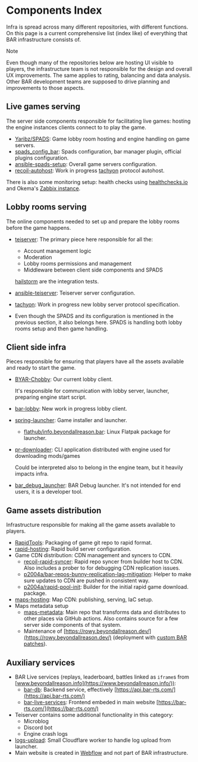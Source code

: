 # Components Index

Infra is spread across many different repositories, with different functions. On
this page is a current comprehensive list (index like) of everything that BAR
infrastructure consists of.

> [!NOTE]
> Even though many of the repositories below are hosting UI visible to players,
> the infrastructure team is not responsible for the design and overall UX
> improvements. The same applies to rating, balancing and data analysis. Other
> BAR development teams are supposed to drive planning and improvements to those
> aspects.

## Live games serving

The server side components responsible for facilitating live games: hosting the
engine instances clients connect to to play the game.

- [Yaribz/SPADS]: Game lobby room hosting and engine handling on game servers.
- [spads_config_bar]: Spads configuration, bar manager plugin, official plugins
  configuration.
- [ansible-spads-setup]: Overall game servers configuration.
- [recoil-autohost]: Work in progress [tachyon] protocol autohost.

There is also some monitoring setup: health checks using
[healthchecks.io](https://healthchecks.io/) and Okema's
[Zabbix instance](https://zabbix.bar.gaming.rodeo/).

## Lobby rooms serving

The online components needed to set up and prepare the lobby rooms before the
game happens.

- [teiserver]: The primary piece here responsible for all the:

    - Account management logic
    - Moderation
    - Lobby rooms permissions and management
    - Middleware between client side components and SPADS

    [hailstorm] are the integration tests.

- [ansible-teiserver]: Teiserver server configuration.
- [tachyon]: Work in progress new lobby server protocol specification.
- Even though the SPADS and its configuration is mentioned in the previous
  section, it also belongs here. SPADS is handling both lobby rooms setup and
  then game handling.

## Client side infra

Pieces responsible for ensuring that players have all the assets available and
ready to start the game.

- [BYAR-Chobby]: Our current lobby client.

    It's responsible for communication with lobby server, launcher, preparing
    engine start script.

- [bar-lobby]: New work in progress lobby client.
- [spring-launcher]: Game installer and launcher.
    - [flathub/info.beyondallreason.bar]: Linux Flatpak package for launcher.
- [pr-downloader]: CLI application distributed with engine used for downloading
  mods/games

    Could be interpreted also to belong in the engine team, but it heavily
    impacts infra.

- [bar_debug_launcher]: BAR Debug launcher. It's not intended for end users,
  it is a developer tool.

## Game assets distribution

Infrastructure responsible for making all the game assets available to players.

- [RapidTools]: Packaging of game git repo to rapid format.
- [rapid-hosting]: Rapid build server configuration.
- Game CDN distribution: CDN management and syncers to CDN.
    - [recoil-rapid-syncer]: Rapid repo syncer from builder host to CDN.
      Also includes a prober to for debugging CDN replication issues.
    - [p2004a/bar-repos-bunny-replication-lag-mitigation]: Helper to make sure
      updates to CDN are pushed in consistent way.
    - [p2004a/rapid-pool-init]: Builder for the initial rapid game download.
      package.
- [maps-hosting]: Map CDN: publishing, serving, IaC setup.
- Maps metadata setup
    - [maps-metadata]: Main repo that transforms data and distributes to other
      places via GitHub actions. Also contains source for a few server side
      components of that system.
    - Maintenance of [https://rowy.beyondallreason.dev/](https://rowy.beyondallreason.dev/) (deployment with [custom BAR patches](https://github.com/p2004a/rowy/tree/bar-fork)).

## Auxiliary services

- BAR Live services (replays, leaderboard, battles linked as `iframe`s from [www.beyondallreason.info](https://www.beyondallreason.info/)):
    - [bar-db]: Backend service, effectively [https://api.bar-rts.com/](https://api.bar-rts.com/)
    - [bar-live-services]: Frontend embeded in main website [https://bar-rts.com/](https://bar-rts.com/)
- Teiserver contains some additional functionality in this category:
    - Microblog
    - Discord bot
    - Engine crash logs
- [logs-upload]: Small Cloudflare worker to handle log upload from launcher.
- Main website is created in [Webflow](https://webflow.com/) and not part of BAR
  infrastructure.


[Yaribz/SPADS]: https://github.com/Yaribz/SPADS
[spads_config_bar]: https://github.com/beyond-all-reason/spads_config_bar
[ansible-spads-setup]: https://github.com/beyond-all-reason/ansible-spads-setup
[recoil-autohost]: https://github.com/beyond-all-reason/recoil-autohost
[Teiserver]: https://github.com/beyond-all-reason/teiserver
[hailstorm]: https://github.com/beyond-all-reason/hailstorm
[ansible-teiserver]: https://github.com/beyond-all-reason/ansible-teiserver
[tachyon]: https://github.com/beyond-all-reason/tachyon
[BYAR-Chobby]: https://github.com/beyond-all-reason/BYAR-Chobby
[bar-lobby]: https://github.com/beyond-all-reason/bar-lobby
[spring-launcher]: https://github.com/beyond-all-reason/spring-launcher
[pr-downloader]: https://github.com/beyond-all-reason/pr-downloader
[flathub/info.beyondallreason.bar]: https://github.com/flathub/info.beyondallreason.bar
[bar_debug_launcher]: https://github.com/beyond-all-reason/bar_debug_launcher
[RapidTools]: https://github.com/beyond-all-reason/RapidTools
[rapid-hosting]: https://github.com/beyond-all-reason/rapid-hosting
[recoil-rapid-syncer]: https://github.com/beyond-all-reason/recoil-rapid-syncer
[p2004a/bar-repos-bunny-replication-lag-mitigation]: https://github.com/p2004a/bar-repos-bunny-replication-lag-mitigation
[p2004a/rapid-pool-init]: https://github.com/p2004a/rapid-pool-init
[maps-hosting]: https://github.com/beyond-all-reason/maps-hosting
[maps-metadata]: https://github.com/beyond-all-reason/maps-metadata
[bar-db]: https://github.com/beyond-all-reason/bar-db
[bar-live-services]: https://github.com/beyond-all-reason/bar-live-services
[logs-upload]: https://github.com/beyond-all-reason/logs-upload
